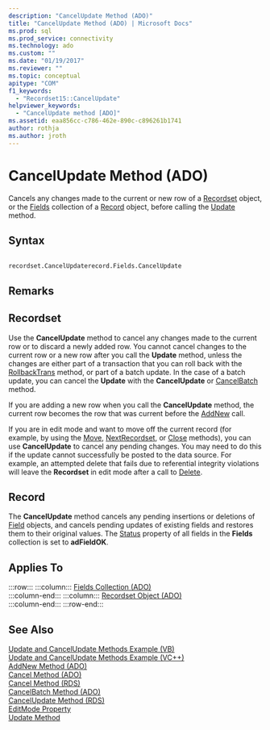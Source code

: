 ```yaml
---
description: "CancelUpdate Method (ADO)"
title: "CancelUpdate Method (ADO) | Microsoft Docs"
ms.prod: sql
ms.prod_service: connectivity
ms.technology: ado
ms.custom: ""
ms.date: "01/19/2017"
ms.reviewer: ""
ms.topic: conceptual
apitype: "COM"
f1_keywords: 
  - "Recordset15::CancelUpdate"
helpviewer_keywords: 
  - "CancelUpdate method [ADO]"
ms.assetid: eaa856cc-c786-462e-890c-c896261b1741
author: rothja
ms.author: jroth
---
```

# CancelUpdate Method (ADO)
Cancels any changes made to the current or new row of a [Recordset](./recordset-object-ado.md) object, or the [Fields](./fields-collection-ado.md) collection of a [Record](./record-object-ado.md) object, before calling the [Update](./update-method.md) method.  
  
## Syntax  
  
```  
  
recordset.CancelUpdaterecord.Fields.CancelUpdate  
```  
  
## Remarks  
  
## Recordset  
 Use the **CancelUpdate** method to cancel any changes made to the current row or to discard a newly added row. You cannot cancel changes to the current row or a new row after you call the **Update** method, unless the changes are either part of a transaction that you can roll back with the [RollbackTrans](./begintrans-committrans-and-rollbacktrans-methods-ado.md) method, or part of a batch update. In the case of a batch update, you can cancel the **Update** with the **CancelUpdate** or [CancelBatch](./cancelbatch-method-ado.md) method.  
  
 If you are adding a new row when you call the **CancelUpdate** method, the current row becomes the row that was current before the [AddNew](./addnew-method-ado.md) call.  
  
 If you are in edit mode and want to move off the current record (for example, by using the [Move](./move-method-ado.md), [NextRecordset](./nextrecordset-method-ado.md), or [Close](./close-method-ado.md) methods), you can use **CancelUpdate** to cancel any pending changes. You may need to do this if the update cannot successfully be posted to the data source. For example, an attempted delete that fails due to referential integrity violations will leave the **Recordset** in edit mode after a call to [Delete](./delete-method-ado-recordset.md).  
  
## Record  
 The **CancelUpdate** method cancels any pending insertions or deletions of [Field](./field-object.md) objects, and cancels pending updates of existing fields and restores them to their original values. The [Status](./status-property-ado-recordset.md) property of all fields in the **Fields** collection is set to **adFieldOK**.  
  
## Applies To  

:::row:::
    :::column:::
        [Fields Collection (ADO)](./fields-collection-ado.md)  
    :::column-end:::
    :::column:::
        [Recordset Object (ADO)](./recordset-object-ado.md)  
    :::column-end:::
:::row-end:::

## See Also  
 [Update and CancelUpdate Methods Example (VB)](./update-and-cancelupdate-methods-example-vb.md)   
 [Update and CancelUpdate Methods Example (VC++)](./update-and-cancelupdate-methods-example-vc.md)   
 [AddNew Method (ADO)](./addnew-method-ado.md)   
 [Cancel Method (ADO)](./cancel-method-ado.md)   
 [Cancel Method (RDS)](../rds-api/cancel-method-rds.md)   
 [CancelBatch Method (ADO)](./cancelbatch-method-ado.md)   
 [CancelUpdate Method (RDS)](../rds-api/cancelupdate-method-rds.md)   
 [EditMode Property](./editmode-property.md)   
 [Update Method](./update-method.md)